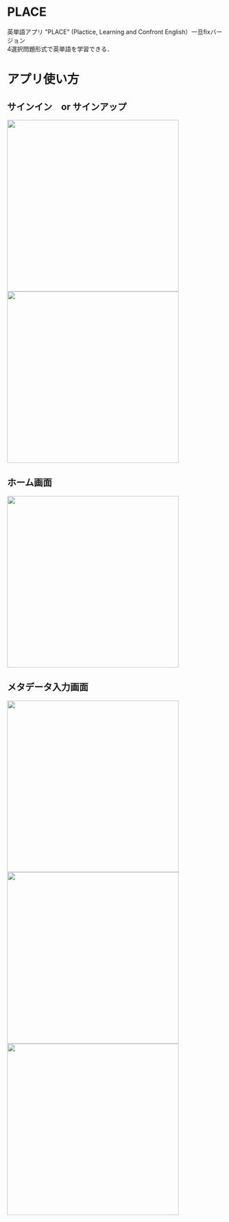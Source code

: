 # PLACE
英単語アプリ "PLACE" (Plactice, Learning and Confront English）一旦fixバージョン  
4選択問題形式で英単語を学習できる．

# アプリ使い方
## サインイン　or サインアップ
<image height="400" src="https://user-images.githubusercontent.com/53263220/106417633-e7feb200-6497-11eb-87c3-c6f800b6ab64.png"> <image height="400" src="https://user-images.githubusercontent.com/53263220/106417635-e92fdf00-6497-11eb-80b2-59d550ef8a5d.png">
  
## ホーム画面
<image height="400" src="https://user-images.githubusercontent.com/53263220/106417636-e9c87580-6497-11eb-8957-22e2e9a0eb97.png">  
  
## メタデータ入力画面
<image height="400" src="https://user-images.githubusercontent.com/53263220/106417640-eaf9a280-6497-11eb-885d-898eb85bfb73.png">  
  

<image height="400" src="https://user-images.githubusercontent.com/53263220/106417637-ea610c00-6497-11eb-9ca8-a8ec8afc1921.png">
<image height="400" src="https://user-images.githubusercontent.com/53263220/106417642-eaf9a280-6497-11eb-9cd6-a74cac00993c.png">


